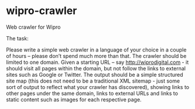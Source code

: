 # wipro-crawler
Web crawler for Wipro

The task:

Please write a simple web crawler in a language of your choice in a couple of hours – please don’t spend much more than that.
The crawler should be limited to one domain. Given a starting URL – say http://wiprodigital.com - it should visit all pages within the domain, but not follow the links to external sites such as Google or Twitter.
The output should be a simple structured site map (this does not need to be a traditional XML sitemap - just some sort of output to reflect what your crawler has discovered), showing links to other pages under the same domain, links to external URLs and links to static content such as images for each respective page.


